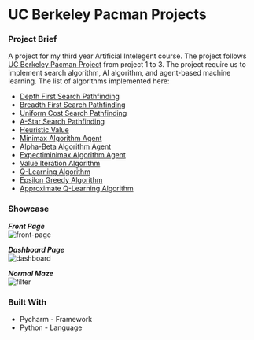 # UC Berkeley Pacman Projects


### Project Brief
A project for my third year Artificial Intelegent course. The project follows [UC Berkeley Pacman Project](http://ai.berkeley.edu/project_overview.html) from project 1 to 3. The project require us to implement search algorithm, AI algorithm, and agent-based machine learning.
The list of algorithms implemented here:
* [Depth First Search Pathfinding](https://en.wikipedia.org/wiki/Depth-first_search)
* [Breadth First Search Pathfinding](https://en.wikipedia.org/wiki/Breadth-first_search)
* [Uniform Cost Search Pathfinding](http://math.wikia.com/wiki/Uniform_cost_search)
* [A-Star Search Pathfinding](https://en.wikipedia.org/wiki/A*_search_algorithm)
* [Heuristic Value](https://en.wikipedia.org/wiki/Heuristic_(computer_science))
* [Minimax Algorithm Agent](https://en.wikipedia.org/wiki/Minimax)
* [Alpha-Beta Algorithm Agent](https://en.wikipedia.org/wiki/Alpha%E2%80%93beta_pruning)
* [Expectiminimax Algorithm Agent](https://en.wikipedia.org/wiki/Expectiminimax_tree)
* [Value Iteration Algorithm](https://en.wikipedia.org/wiki/Markov_decision_process#Value_iteration)
* [Q-Learning Algorithm](https://en.wikipedia.org/wiki/Q-learning)
* [Epsilon Greedy Algorithm](https://en.wikipedia.org/wiki/Multi-armed_bandit#Semi-uniform_strategies)
* [Approximate Q-Learning Algorithm](https://www.cs.swarthmore.edu/~bryce/cs63/s16/slides/3-25_approximate_Q-learning.pdf)

### Showcase
***Front Page***  
![front-page](https://github.com/ZankiMaru/car-sharing-system/blob/master/showcases/front-page.gif)

***Dashboard Page***  
![dashboard](https://github.com/ZankiMaru/car-sharing-system/blob/master/showcases/dashboard-seq.gif)

***Normal Maze***  
![filter](https://github.com/ZankiMaru/car-sharing-system/blob/master/showcases/filter-seq.gif)



### Built With
* Pycharm - Framework
* Python - Language
